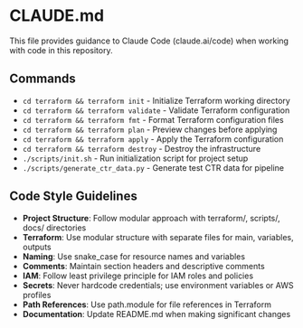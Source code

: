 # CLAUDE.md

This file provides guidance to Claude Code (claude.ai/code) when working with code in this repository.

## Commands
- `cd terraform && terraform init` - Initialize Terraform working directory
- `cd terraform && terraform validate` - Validate Terraform configuration
- `cd terraform && terraform fmt` - Format Terraform configuration files
- `cd terraform && terraform plan` - Preview changes before applying
- `cd terraform && terraform apply` - Apply the Terraform configuration
- `cd terraform && terraform destroy` - Destroy the infrastructure
- `./scripts/init.sh` - Run initialization script for project setup
- `./scripts/generate_ctr_data.py` - Generate test CTR data for pipeline

## Code Style Guidelines
- **Project Structure**: Follow modular approach with terraform/, scripts/, docs/ directories
- **Terraform**: Use modular structure with separate files for main, variables, outputs
- **Naming**: Use snake_case for resource names and variables
- **Comments**: Maintain section headers and descriptive comments
- **IAM**: Follow least privilege principle for IAM roles and policies
- **Secrets**: Never hardcode credentials; use environment variables or AWS profiles
- **Path References**: Use path.module for file references in Terraform
- **Documentation**: Update README.md when making significant changes